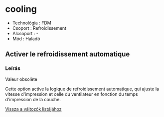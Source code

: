 # cooling

* Technológia : FDM
* Csoport : Refroidissement
* Alcsoport : -
* Mód : Haladó

## Activer le refroidissement automatique

### Leírás

Valeur obsolète

Cette option active la logique de refroidissement automatique, qui ajuste la vitesse d'impression et celle du ventilateur en fonction du temps d'impression de la couche.

[Vissza a változók listájához](variable_list.md)

